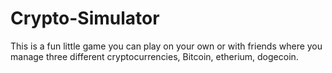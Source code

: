 # Crypto-Simulator
This is a fun little game you can play on your own or with friends where you manage three different cryptocurrencies, Bitcoin, etherium, dogecoin.
